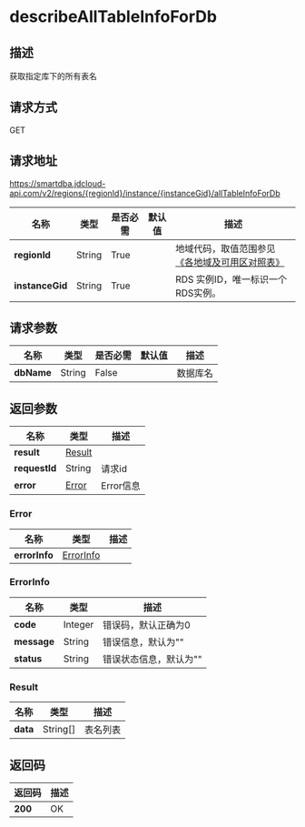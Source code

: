# describeAllTableInfoForDb


## 描述
获取指定库下的所有表名

## 请求方式
GET

## 请求地址
https://smartdba.jdcloud-api.com/v2/regions/{regionId}/instance/{instanceGid}/allTableInfoForDb

|名称|类型|是否必需|默认值|描述|
|---|---|---|---|---|
|**regionId**|String|True| |地域代码，取值范围参见[《各地域及可用区对照表》](../Enum-Definitions/Regions-AZ.md)|
|**instanceGid**|String|True| |RDS 实例ID，唯一标识一个RDS实例。|

## 请求参数
|名称|类型|是否必需|默认值|描述|
|---|---|---|---|---|
|**dbName**|String|False| |数据库名|


## 返回参数
|名称|类型|描述|
|---|---|---|
|**result**|[Result](#result)| |
|**requestId**|String|请求id|
|**error**|[Error](#error)|Error信息|

### <div id="Error">Error</div>
|名称|类型|描述|
|---|---|---|
|**errorInfo**|[ErrorInfo](#errorinfo)| |
### <div id="ErrorInfo">ErrorInfo</div>
|名称|类型|描述|
|---|---|---|
|**code**|Integer|错误码，默认正确为0|
|**message**|String|错误信息，默认为""|
|**status**|String|错误状态信息，默认为""|
### <div id="Result">Result</div>
|名称|类型|描述|
|---|---|---|
|**data**|String[]|表名列表|

## 返回码
|返回码|描述|
|---|---|
|**200**|OK|
